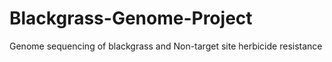 # Blackgrass-Genome-Project
Genome sequencing of blackgrass and Non-target site herbicide resistance
